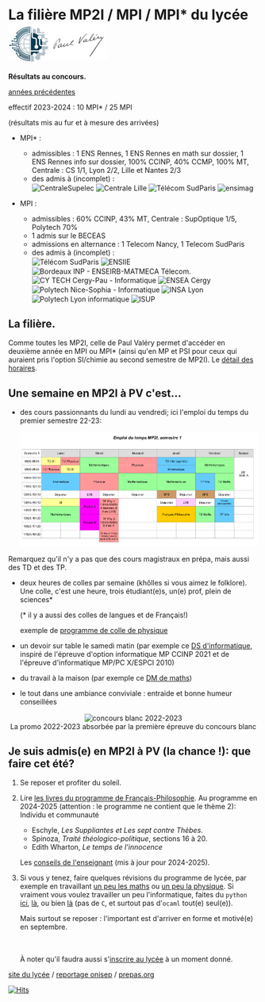 <div>
<h1><span style="vertical-align: middle;">La filière MP2I / MPI / MPI* du lycée</span> <img src="images/logo.png" alt="Paul Valéry" width="200" style="vertical-align: middle;" /></h1>
</div>

**Résultats au concours.**

[années précédentes](resultats.md)

effectif 2023-2024 : 10 MPI* / 25 MPI

(résultats mis au fur et à mesure des arrivées)

* MPI\* :
  * admissibles : 1 ENS Rennes, 1 ENS Rennes en math sur dossier, 1
    ENS Rennes info sur dossier, 100%
    CCINP, 40% CCMP, 100% MT, Centrale : CS 1/1, Lyon 2/2, Lille et
    Nantes 2/3
  * des admis à (incomplet) :<br />
  <img
  src="https://www.centralesupelec.fr/sites/all/themes/cs_theme/medias/common/images/intro/logo.png"
  alt="CentraleSupelec" height="80" style="vertical-align: middle;" />
  <img
  src="https://centralelille.fr/wp-content/uploads/2019/07/Centrale-Lille.png"
  alt="Centrale Lille" height="80" style="vertical-align: middle;" />
  <img
  src="https://upload.wikimedia.org/wikipedia/fr/thumb/1/1d/Logo_T%C3%A9l%C3%A9com_SudParis.svg/383px-Logo_T%C3%A9l%C3%A9com_SudParis.svg.png?20200526100253"
  alt="Télécom SudParis" height="80" style="vertical-align: middle;" />
    <img src="https://ensimag.grenoble-inp.fr/uas/alias2/LOGO/Grenoble+INP+-+Ensimag+%28couleur%2C+RVB%2C+120px%29.png" alt="ensimag" height="80" style="vertical-align: middle;" />

* MPI :
  * admissibles : 60% CCINP, 43% MT, Centrale : SupOptique 1/5,
    Polytech 70%
  * 1 admis sur le BECEAS
  * admissions en alternance : 1 Telecom Nancy, 1 Telecom SudParis
  * des admis à (incomplet) :<br />
  <img
  src="https://upload.wikimedia.org/wikipedia/fr/thumb/1/1d/Logo_T%C3%A9l%C3%A9com_SudParis.svg/383px-Logo_T%C3%A9l%C3%A9com_SudParis.svg.png?20200526100253"
  alt="Télécom SudParis" height="80" style="vertical-align: middle;" />
<img
  src="https://www.ensiie.fr/wp-content/uploads/2018/04/ENSIIE01.png"
  alt="ENSIIE" height="80" style="vertical-align: middle;" />
  <img
  src="https://enseirb-matmeca.bordeaux-inp.fr/sites/default/files/upload/Logos/2021/logo_em.svg" alt="Bordeaux INP - ENSEIRB-MATMECA Télecom." height="70" style="vertical-align: middle;" />
<img
  src="https://cytech.cyu.fr/uas/CYTech/LOGO_COULEUR/CY-Tech_coul.png"
  alt="CY TECH Cergy-Pau - Informatique" height="80"
  style="vertical-align: middle;" />
  <img
  src="https://www.ensea.fr/sites/all/themes/custom/customer/logo.png"
  alt="ENSEA Cergy" height="80" style="vertical-align: middle;" />
  <img
  src="https://www.telecom-valley.fr/wp-content/uploads/2023/04/Polytech-Nice-Sophia_annuaire.jpg"
  alt="Polytech Nice-Sophia - Informatique" height="80"
  style="vertical-align: middle;" />
  <img
  src="https://www.insa-lyon.fr/sites/all/themes/insa/logo.png"
  alt="INSA Lyon" height="80"
  style="vertical-align: middle;" />
  <img
  src="https://polytech.univ-lyon1.fr/uas/polytech/LOGO/UDL_logo_blanc-01+%282%29.png"
  alt="Polytech Lyon informatique" height="80"
  style="vertical-align: middle;" />
  <img
  src="https://isup.sorbonne-universite.fr/sites/default/files/styles/930xauto/public/media/2021-04/logo-ISUP.png"
  alt="ISUP" height="80"
  style="vertical-align: middle;" />

## La filière.

Comme toutes les MP2I, celle de Paul Valéry permet
d'accéder en deuxième année en MPI ou MPI* (ainsi qu'en MP et PSI pour
ceux qui auraient pris l'option SI/chimie au second semestre de
MP2I). Le <a href="https://prepas.org/?article=42" target="_blank">détail des horaires</a>.

## Une semaine en MP2I à PV c'est...

* des cours passionnants du lundi au vendredi; ici l'emploi du temps du
   premier semestre 22-23:
   
   ![](images/Edt_MP2I_22_23_sem1.png)

Remarquez qu'il n'y a pas que des cours magistraux en prépa, mais aussi des
TD et des TP.

* deux heures de colles par semaine (khôlles si vous aimez le folklore).
   Une colle, c'est une heure, trois étudiant(e)s, un(e) prof, plein de
   sciences*

   (* il y a aussi des colles de langues et de Français!)
   
   exemple de [programme de colle de physique](semaine_2023-05-15.pdf)
* un devoir sur table le samedi matin (par exemple ce [DS
  d'informatique](ds3_2022-2023.pdf), inspiré de l'épreuve d'option
  informatique MP CCINP 2021 et de l'épreuve
  d'informatique MP/PC X/ESPCI 2010)

* du travail à la maison (par exemple ce [DM de maths](DM_17.pdf))

* le tout dans une ambiance conviviale : entraide et bonne humeur
  conseillées
  
<center>
<img src="images/classe.jpg" alt="concours blanc 2022-2023"
width="400" style="vertical-align: middle;" /><br />
<span>La promo 2022-2023 absorbée par la première épreuve du concours
blanc</span>
</center>


## Je suis admis(e) en MP2I à PV (la chance !): que faire cet été?

1. Se reposer et profiter du soleil.

2. Lire <a href="https://www.education.gouv.fr/bo/2024/Hebdo29/ESRS2418417A">les livres du programme de Français-Philosophie</a>. Au programme
   en 2024-2025 (attention : le programme ne contient que le thème 2):
Individu et communauté

    * Eschyle, _Les Suppliantes et Les sept contre Thèbes_.
    * Spinoza, _Traité théologico-politique_, sections 16 à 20.
    * Edith Wharton, _Le temps de l’innocence_
     
     Les <a
     href="https://cahier-de-prepa.fr/mp2i-pv/download?id=1859">conseils
     de l'enseignant</a> (mis à jour pour 2024-2025).
   
3. Si vous y tenez, faire quelques révisions du programme de lycée, par
   exemple en travaillant <a href="https://colasbd.github.io/cdc/" target="_blank">un peu les
   maths</a> ou <a href="https://colasbd.github.io/cde/" target="_blank">un peu la
   physique</a>. Si vraiment vous voulez
   travailler un peu l'informatique, faites du `python`
   <a href="https://www.france-ioi.org/" target="_blank">ici</a>,
   <a href="https://www.codewars.com/?language=python" target="_blank">là</a>, ou bien
   <a href="https://www.codingame.com/start" target="_blank">là</a> (pas de `C`, et surtout pas
   d'`ocaml` tout(e) seul(e)).
   
   Mais surtout se reposer : l'important est d'arriver en forme et motivé(e) en
   septembre.
   
   <br /><br />
   À noter qu'il faudra aussi s'[inscrire au lycée](https://pia.ac-paris.fr/serail/jcms/s2_3459337/fr/inscriptions-et-reinscriptions-en-cpge) à un moment
   donné.

<a
href="https://pia.ac-paris.fr/serail/jcms/s2_1627631/fr/cite-scolaire-paul-valery"
target="_blank">site du lycée</a>
/ <a
href="https://www.onisep.fr/formation/apres-le-bac-les-etudes-superieures/ma-premiere-annee-en/ma-premiere-annee-en-prepa/prepa-mp2i-mathematiques-physique-ingenierie-et-informatique"
target="_blank">reportage onisep</a>
/ <a href="https://prepas.org/" target="_blank">prepas.org</a>

[![Hits](https://hits.seeyoufarm.com/api/count/incr/badge.svg?url=https%3A%2F%2Fineskkk.github.io%2Fentrer-en-mp2i-a-pv%2F&count_bg=%233684C5&title_bg=%23555555&icon=&icon_color=%23E7E7E7&title=hits&edge_flat=false)](https://hits.seeyoufarm.com)
